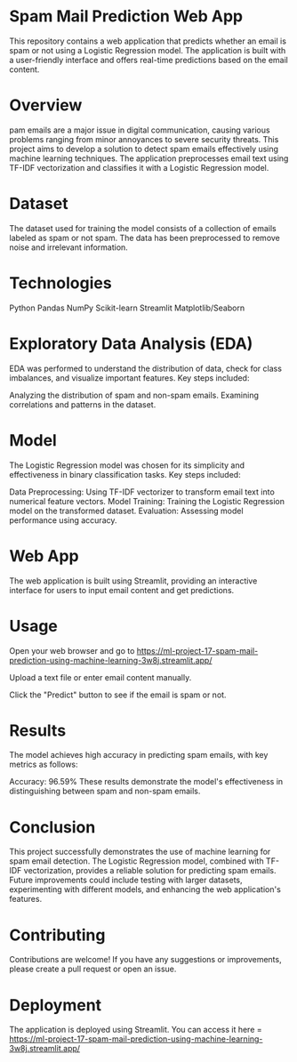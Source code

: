 # Spam Mail Prediction Web App
This repository contains a web application that predicts whether an email is spam or not using a Logistic Regression model. The application is built with a user-friendly interface and offers real-time predictions based on the email content.

# Overview
pam emails are a major issue in digital communication, causing various problems ranging from minor annoyances to severe security threats. This project aims to develop a solution to detect spam emails effectively using machine learning techniques. The application preprocesses email text using TF-IDF vectorization and classifies it with a Logistic Regression model.

# Dataset
The dataset used for training the model consists of a collection of emails labeled as spam or not spam. The data has been preprocessed to remove noise and irrelevant information.

# Technologies
Python
Pandas
NumPy
Scikit-learn
Streamlit
Matplotlib/Seaborn

# Exploratory Data Analysis (EDA)
EDA was performed to understand the distribution of data, check for class imbalances, and visualize important features. Key steps included:

Analyzing the distribution of spam and non-spam emails.
Examining correlations and patterns in the dataset.

# Model
The Logistic Regression model was chosen for its simplicity and effectiveness in binary classification tasks. Key steps included:

Data Preprocessing: Using TF-IDF vectorizer to transform email text into numerical feature vectors.
Model Training: Training the Logistic Regression model on the transformed dataset.
Evaluation: Assessing model performance using accuracy.

# Web App
The web application is built using Streamlit, providing an interactive interface for users to input email content and get predictions.


# Usage
Open your web browser and go to https://ml-project-17-spam-mail-prediction-using-machine-learning-3w8j.streamlit.app/

Upload a text file or enter email content manually.

Click the "Predict" button to see if the email is spam or not.

# Results
The model achieves high accuracy in predicting spam emails, with key metrics as follows:

Accuracy: 96.59%
These results demonstrate the model's effectiveness in distinguishing between spam and non-spam emails.

# Conclusion
This project successfully demonstrates the use of machine learning for spam email detection. The Logistic Regression model, combined with TF-IDF vectorization, provides a reliable solution for predicting spam emails. Future improvements could include testing with larger datasets, experimenting with different models, and enhancing the web application's features.

# Contributing
Contributions are welcome! If you have any suggestions or improvements, please create a pull request or open an issue.

# Deployment
The application is deployed using Streamlit. You can access it here = https://ml-project-17-spam-mail-prediction-using-machine-learning-3w8j.streamlit.app/
